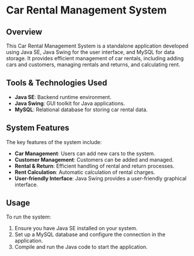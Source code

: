 # Car Rental Management System

## Overview

This Car Rental Management System is a standalone application developed using Java SE, Java Swing for the user interface, and MySQL for data storage. It provides efficient management of car rentals, including adding cars and customers, managing rentals and returns, and calculating rent.

## Tools & Technologies Used

- **Java SE**: Backend runtime environment.
- **Java Swing**: GUI toolkit for Java applications.
- **MySQL**: Relational database for storing car rental data.

## System Features

The key features of the system include:

- **Car Management**: Users can add new cars to the system.
- **Customer Management**: Customers can be added and managed.
- **Rental & Return**: Efficient handling of rental and return processes.
- **Rent Calculation**: Automatic calculation of rental charges.
- **User-friendly Interface**: Java Swing provides a user-friendly graphical interface.

## Usage

To run the system:

1. Ensure you have Java SE installed on your system.
2. Set up a MySQL database and configure the connection in the application.
3. Compile and run the Java code to start the application.


